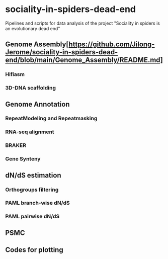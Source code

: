 # sociality-in-spiders-dead-end
Pipelines and scripts for data analysis of the project "Sociality in spiders is an evolutionary dead end"

## Genome Assembly[https://github.com/Jilong-Jerome/sociality-in-spiders-dead-end/blob/main/Genome_Assembly/README.md]
### Hifiasm
### 3D-DNA scaffolding

## Genome Annotation
### RepeatModeling and Repeatmasking
### RNA-seq alignment
### BRAKER
### Gene Synteny

## dN/dS estimation
### Orthogroups filtering
### PAML branch-wise dN/dS
### PAML pairwise dN/dS

## PSMC

## Codes for plotting

